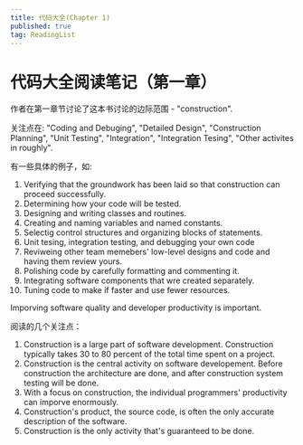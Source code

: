 ```yaml
---
title: 代码大全(Chapter 1)
published: true
tag: ReadingList
---
```

# 代码大全阅读笔记（第一章）
作者在第一章节讨论了这本书讨论的边际范围 - "construction".

关注点在: "Coding and Debuging", "Detailed Design", "Construction Planning", "Unit Testing", "Integration", "Integration Tesing", "Other activites in roughly".

有一些具体的例子，如:
1. Verifying that the groundwork has been laid so that construction can proceed successfully.
2. Determining how your code will be tested.
3. Designing and writing classes and routines.
4. Creating and naming variables and named constants.
5. Selectig control structures and organizing blocks of statements.
6. Unit tesing, integration testing, and debugging your own code
7. Reviweing other team memebers' low-level designs and code and having them review yours.
8. Polishing code by carefully formatting and commenting it.
9. Integrating software components that wre created separately.
10. Tuning code to make if faster and use fewer resources.

Imporving software quality and developer productivity is important.
 
阅读的几个关注点：
1. Construction is a large part of software development. Construction typically takes 30 to 80 percent of the total time spent on a project.
2. Construction is the central activity on software developement. Before construction the architecture are done, and after construction system testing will be done.
3. With a focus on construction, the individual programmers' productivity can imporve enormously.
4. Construction's product, the source code, is often the only accurate description of the software.
5. Construction is the only activity that's guaranteed to be done.


